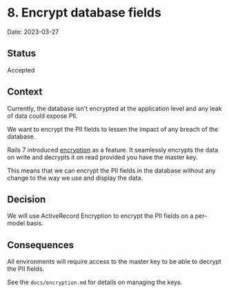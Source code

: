 # 8. Encrypt database fields

Date: 2023-03-27

## Status

Accepted

## Context

Currently, the database isn't encrypted at the application level and any leak of data
could expose PII.

We want to encrypt the PII fields to lessen the impact of any breach of the
database.

Rails 7 introduced [encryption](https://edgeguides.rubyonrails.org/active_record_encryption.html) as a feature. It seamlessly encrypts the data
on write and decrypts it on read provided you have the master key.

This means that we can encrypt the PII fields in the database without any change to the
way we use and display the data.

## Decision

We will use ActiveRecord Encryption to encrypt the PII fields on a per-model basis.

## Consequences

All environments will require access to the master key to be able to decrypt the PII fields.

See the `docs/encryption.md` for details on managing the keys.
